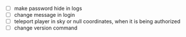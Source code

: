 - [ ] make password hide in logs
- [ ] change message in login
- [ ] teleport player in sky or null coordinates, when it is being authorized
- [ ] change version command 